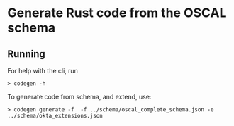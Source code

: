 # Generate Rust code from the OSCAL schema

## Running

For help with the cli, run

```bash, ignore
> codegen -h
```

To generate code from schema, and extend, use:

```bash, ignore
> codegen generate -f  -f ../schema/oscal_complete_schema.json -e ../schema/okta_extensions.json
```